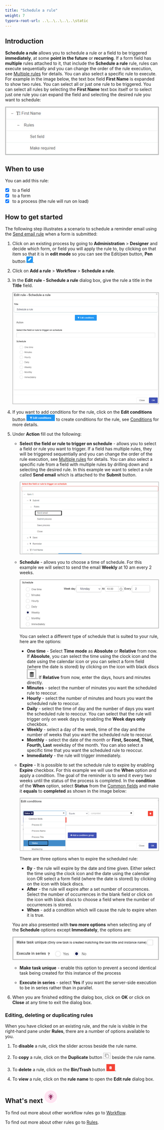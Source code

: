 ```yaml
---
title: "Schedule a rule"
weight: 7
typora-root-url: ..\..\..\..\..\static
---
```


## Introduction

**Schedule a rule** allows you to schedule a rule or a field to be triggered **immediately**, at some **point in the future** or **recurring**. If a form field has **multiple** rules attached to it, that include the **Schedule a rule** rule, rules can execute sequentially and you can change the order of the rule execution, see [Multiple rules](/docs/platform/rules/general/multiple-rules/) for details. You can also select a specific rule to execute. For example in the image below, the text box field **First Name** is expanded to show two rules. You can select all or just one rule to be triggered. You can select all rules by selecting the **First Name** text box itself or to select just one rule you can expand the field and selecting the desired rule you want to schedule:

![Selecting one rule to be triggered](/images/schedule-rule-single-rule.jpg)

## When to use 

You can add this rule:
- [x] to a field
- [x] to a form 
- [x] to a process (the rule will run on load)

## How to get started

The following step illustrates a scenario to schedule a reminder email using the [Send email rule](/docs/platform/rules/communications/send-email/) when a form is submitted:

1. Click on an existing process by going to **Administration** > **Designer** and decide which form, or field you will apply the rule to, by clicking on that item so that it is in **edit mode** so you can see the Edit/pen button,  **Pen** button ![Pen button](/images/penicon.png).

2. Click on **Add a rule** > **Workflow** > **Schedule a rule**. 

3. In the **Edit rule - Schedule a rule** dialog box, give the rule a title in the **Title** field.

   ![Go to form rule](/images/schedule-rule-details.jpg)

4. If you want to add conditions for the rule, click on the **Edit conditions** button ![Edit conditions button](/images/editconditions.png) to create conditions for the rule, see [Conditions](/docs/platform/rules/general/add-conditions/) for more details.

5. Under **Action** fill out the following:

   - **Select the field or rule to trigger on schedule** - allows you to select a field or rule you want to trigger. If a field has multiple rules, they will be triggered sequentially and you can change the order of the rule execution, see [Multiple rules](/docs/platform/rules/general/multiple-rules/) for details. You can also select a specific rule from a field with multiple rules by drilling down and selecting the desired rule. In this example we want to select a rule called **Send email** which is attached to the **Submit** button.

      ![Schedule a send email rule](/images/schedule-rule-send-email.jpg)

   - **Schedule** - allows you to choose a time of schedule. For this example we will select to send the email **Weekly** at 10 am every 2 weeks.

     ![Schedule a send email rule](/images/schedule-rule-weekly.jpg)

     You can select a different type of schedule that is suited to your rule, here are the options:

     - **One time** - Select **Time mode** as **Absolute** or **Relative** from now.  If **Absolute**, you can select the time using the clock icon and the date using the calendar icon or you can select a form field (where the date is stored) by clicking on the icon with black discs ![Disks](/images/icon-blackdisks.jpg).  If **Relative** from now, enter the days, hours and minutes directly.
     - **Minutes** - select the number of minutes you want the scheduled rule to reoccur.
     - **Hourly** - select the number of minutes and hours you want the scheduled rule to reoccur.
     - **Daily** - select the time of day and the number of days you want the scheduled rule to reoccur. You can select that the rule will trigger only on week days by enabling the **Week days only** checkbox.
     - **Weekly** - select a day of the week, time of the day and the number of weeks that you want the scheduled rule to reoccur.
     - **Monthly** - select the date of the month or **First, Second, Third, Fourth, Last** weekday of the month. You can also select a specific time that you want the scheduled rule to reoccur.
     - **Immediately** - the rule will trigger immediately.

   - **Expire** - It is possible to set the schedule rule to expire by enabling **Expire** checkbox. For this example we will use the **When** option and apply a condition. The goal of the reminder is to send it every two weeks until the status of the process is completed. In the **condition** of the **When** option, select **Status** from the [Common fields](/docs/platform/application-designer/process/common-fields/) and make it **equals** to **completed** as shown in the image below:

     ![Schedule a send email rule](/images/schedule-rule-status.jpg)

     There are three options when to expire the scheduled rule:

     - **By** - the rule will expire by the date and time given.  Either select the time using the clock icon and the date using the calendar icon OR select a form field (where the date is stored) by clicking on the icon with black discs.
     - **After** - the rule will expire after a set number of occurrences.  Select the number of occurrences in the blank field or click on the icon with black discs to choose a field where the number of occurrences is stored.
     - **When** - add a condition which will cause the rule to expire when it is true.

   You are also presented with **two more options** when selecting any of the **Schedule** options except **Immediately**, the options are:

   ![Extra options for the schedule a rule](/images/schedule-rule-extra-options.jpg)
   
   - **Make task unique** - enable this option to prevent a second identical task being created for this instance of the process
   
   - **Execute in series** - select **Yes** if you want the server-side execution to be in series rather than in parallel.
   
6. When you are finished editing the dialog box, click on **OK** or click on **Close** at any time to exit the dialog box.

### Editing, deleting or duplicating rules

When you have clicked on an existing rule, and the rule is visible in the right-hand pane under **Rules**, there are a number of options available to you.

1. To **disable** a rule, click the slider across beside the rule name. 

2. To **copy** a rule, click on the **Duplicate** button ![Duplicate button](/images/duplicate-button.jpg) beside the rule name. 

3. To **delete** a rule, click on the **Bin/Trash** button ![Bin/Trash button](/images/bin.png).

4. To **view** a rule, click on the **rule name** to open the **Edit rule** dialog box.

## What's next  ![Idea icon](/images/18.png) ##

To find out more about other workflow rules go to [Workflow](/docs/platform/rules/workflow/).

To find out more about other rules go to [Rules](/docs/platform/rules/).
